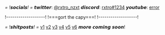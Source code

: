 
*= !𝙨𝙤𝙘𝙞𝙖𝙡𝙨! =*
𝙩𝙬𝙞𝙩𝙩𝙚𝙧: [@rxtro_nzxt](https://twitter.com/rxtro_nzxt)
𝙙𝙞𝙨𝙘𝙤𝙧𝙙: [rxtro#1234](https://discord.com/users/606670530938011651)
𝙮𝙤𝙪𝙩𝙪𝙗𝙚: [error](https://www.youtube.com/channel/UCEnidBkKEDdS1pxZBnCzARg/about)

!-------------------!
!===gort the capy===!
!-------------------!

*= !𝙨𝙝𝙞𝙩𝙥𝙤𝙨𝙩𝙨! =*
[v1](https://cdn.discordapp.com/attachments/998447780383170691/1003573349265453086/bruh_bouncy.webm)
[v2](https://cdn.discordapp.com/attachments/998447780383170691/1003567818308075552/16e4652bd2df607ee34b5d0dc1c03488.mp4)
[v3](https://cdn.discordapp.com/attachments/998447780383170691/1003567730420629515/Yoo.mp4)
[v4](https://cdn.discordapp.com/attachments/983572368612016159/1003551926429950022/v12044gd0000cbj83ejc77u1st2gtju0.mp4)
[v5](https://cdn.discordapp.com/attachments/998447780383170691/1003567731091701811/trim.8BE597D8-241E-478E-BBC8-260C00590FA9.mov)
[v6](https://cdn.discordapp.com/attachments/998447780383170691/1003567785483440238/life_could_be_a_dream_-_Anime.mp4)
𝙢𝙤𝙧𝙚 𝙘𝙤𝙢𝙞𝙣𝙜 𝙨𝙤𝙤𝙣!
